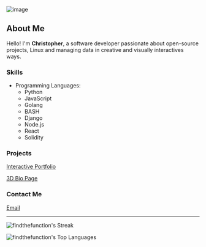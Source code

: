 ![image](https://github.com/findthefunction/findthefunction/assets/31022640/f2683952-ce82-48a7-85e8-ca17ec017a6e)


## About Me

Hello! I'm **Christopher**, a software developer passionate about open-source projects, Linux and managing data in creative and visually interactives ways.

### Skills
- Programming Languages:
  - Python
  - JavaScript
  - Golang
  - BASH
  - Django
  - Node.js
  - React
  - Solidity

### Projects

[Interactive Portfolio](https://blockchaindegen.io/)

[3D Bio Page](http://167.99.181.243/)



### Contact Me
[Email](mailto:dev@findthefunction.io)

---

![findthefunction's Streak](https://github-readme-streak-stats.herokuapp.com/?user=findthefunction&theme=tokyonight&hide_border=false)

![findthefunction's Top Languages](https://github-readme-stats.vercel.app/api/top-langs/?username=findthefunction&theme=tokyonight&show_icons=true&hide_border=false&layout=compact)
